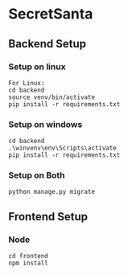 # SecretSanta


## Backend Setup
### Setup on linux
```
For Linux:
cd backend
source venv/bin/activate
pip install -r requirements.txt
```

### Setup on windows
```
cd backend
.\winvenv\env\Scripts\activate
pip install -r requirements.txt
```

### Setup on Both
```
python manage.py migrate
```

## Frontend Setup
### Node
```
cd frontend
npm install
```